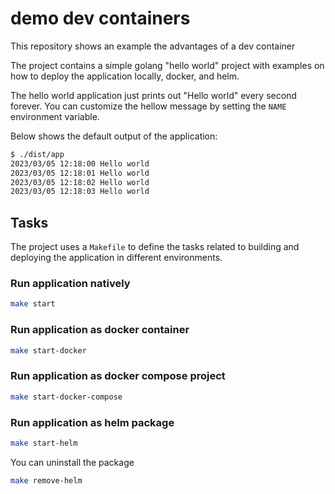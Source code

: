 # demo dev containers

This repository shows an example the advantages of a dev container

The project contains a simple golang "hello world" project with examples on how to deploy the application locally, docker, and helm.

The hello world application just prints out "Hello world" every second forever. You can customize the hellow message by setting the `NAME` environment variable.

Below shows the default output of the application:

```sh
$ ./dist/app
2023/03/05 12:18:00 Hello world
2023/03/05 12:18:01 Hello world
2023/03/05 12:18:02 Hello world
2023/03/05 12:18:03 Hello world
```

## Tasks

The project uses a `Makefile` to define the tasks related to building and deploying the application in different environments.

### Run application natively

```sh
make start
```

### Run application as docker container

```sh
make start-docker
```

### Run application as docker compose project

```sh
make start-docker-compose
```

### Run application as helm package

```sh
make start-helm
```

You can uninstall the package

```sh
make remove-helm
```
